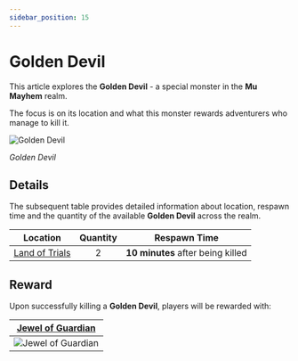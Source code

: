 ```yaml
---
sidebar_position: 15
---
```


# Golden Devil

This article explores the **Golden Devil** - a special monster in the **Mu Mayhem** realm.

The focus is on its location and what this monster rewards adventurers who manage to kill it.

![Golden Devil](/img/monsters/special/golden/devil.jpg)

_Golden Devil_

## Details

The subsequent table provides detailed information about location, respawn time and the quantity of the available **Golden Devil** across the realm.

|                Location                | Quantity |           Respawn Time            |
| :------------------------------------: | :------: | :-------------------------------: |
| [Land of Trials](/maps/land-of-trials) |    2     | **10 minutes** after being killed |

## Reward

Upon successfully killing a **Golden Devil**, players will be rewarded with:

| [Jewel of Guardian](/items/jewels/regular-jewels/jewel-of-guardian) |
| :-----------------------------------------------------------------: |
|        ![Jewel of Guardian](/img/items/jewels/guardian.png)         |
